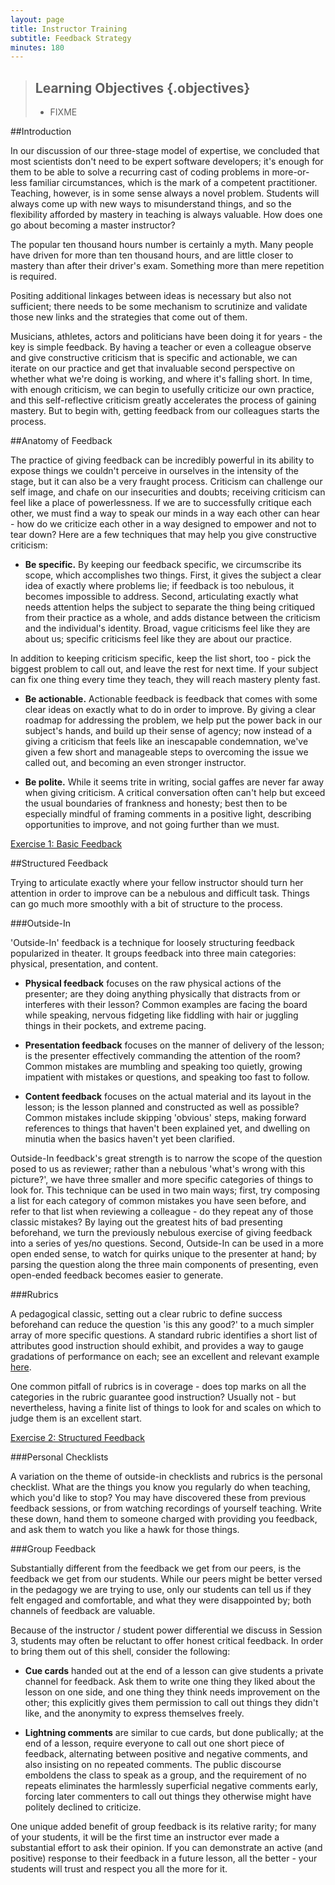 ```yaml
---
layout: page
title: Instructor Training
subtitle: Feedback Strategy
minutes: 180
---
```

> ## Learning Objectives {.objectives}
>
> * FIXME

##Introduction

In our discussion of our three-stage model of expertise, we concluded that most scientists don't need to be expert software developers; it's enough for them to be able to solve a recurring cast of coding problems in more-or-less familiar circumstances, which is the mark of a competent practitioner. Teaching, however, is in some sense always a novel problem. Students will always come up with new ways to misunderstand things, and so the flexibility afforded by mastery in teaching is always valuable. How does one go about becoming a master instructor?

The popular ten thousand hours number is certainly a myth. Many people have driven for more than ten thousand hours, and are little closer to mastery than after their driver's exam. Something more than mere repetition is required.

Positing additional linkages between ideas is necessary but also not sufficient; there needs to be some mechanism to scrutinize and validate those new links and the strategies that come out of them.

Musicians, athletes, actors and politicians have been doing it for years - the key is simple feedback. By having a teacher or even a colleague observe and give constructive criticism that is specific and actionable, we can iterate on our practice and get that invaluable second perspective on whether what we're doing is working, and where it's falling short. In time, with enough criticism, we can begin to usefully criticize our own practice, and this self-reflective criticism greatly accelerates the process of gaining mastery. But to begin with, getting feedback from our colleagues starts the process.

##Anatomy of Feedback

The practice of giving feedback can be incredibly powerful in its ability to expose things we couldn't perceive in ourselves in the intensity of the stage, but it can also be a very fraught process. Criticism can challenge our self image, and chafe on our insecurities and doubts; receiving criticism can feel like a place of powerlessness. If we are to successfully critique each other, we must find a way to speak our minds in a way each other can hear - how do we criticize each other in a way designed to empower and not to tear down? Here are a few techniques that may help you give constructive criticism:

 - **Be specific.** By keeping our feedback specific, we circumscribe its scope, which accomplishes two things. First, it gives the subject a clear idea of exactly where problems lie; if feedback is too nebulous, it becomes impossible to address. Second, articulating exactly what needs attention helps the subject to separate the thing being critiqued from their practice as a whole, and adds distance between the criticism and the individual's identity. Broad, vague criticisms feel like they are about us; specific criticisms feel like they are about our practice.

 In addition to keeping criticism specific, keep the list short, too - pick the biggest problem to call out, and leave the rest for next time. If your subject can fix one thing every time they teach, they will reach mastery plenty fast.

 - **Be actionable.** Actionable feedback is feedback that comes with some clear ideas on exactly what to do in order to improve. By giving a clear roadmap for addressing the problem, we help put the power back in our subject's hands, and build up their sense of agency; now instead of a giving a criticism that feels like an inescapable condemnation, we've given a few short and manageable steps to overcoming the issue we called out, and becoming an even stronger instructor.

 - **Be polite.** While it seems trite in writing, social gaffes are never far away when giving criticism. A critical conversation often can't help but exceed the usual boundaries of frankness and honesty; best then to be especially mindful of framing comments in a positive light, describing opportunities to improve, and not going further than we must.

[Exercise 1: Basic Feedback](http://mozillascience.github.io/instructorTraining/feedback/feedback.html)

##Structured Feedback

Trying to articulate exactly where your fellow instructor should turn her attention in order to improve can be a nebulous and difficult task. Things can go much more smoothly with a bit of structure to the process.

###Outside-In

'Outside-In' feedback is a technique for loosely structuring feedback popularized in theater. It groups feedback into three main categories: physical, presentation, and content.

 - **Physical feedback** focuses on the raw physical actions of the presenter; are they doing anything physically that distracts from or interferes with their lesson? Common examples are facing the board while speaking, nervous fidgeting like fiddling with hair or juggling things in their pockets, and extreme pacing.

 - **Presentation feedback** focuses on the manner of delivery of the lesson; is the presenter effectively commanding the attention of the room? Common mistakes are mumbling and speaking too quietly, growing impatient with mistakes or questions, and speaking too fast to follow.

 - **Content feedback** focuses on the actual material and its layout in the lesson; is the lesson planned and constructed as well as possible? Common mistakes include skipping 'obvious' steps, making forward references to things that haven't been explained yet, and dwelling on minutia when the basics haven't yet been clarified.

Outside-In feedback's great strength is to narrow the scope of the question posed to us as reviewer; rather than a nebulous 'what's wrong with this picture?', we have three smaller and more specific categories of things to look for. This technique can be used in two main ways; first, try composing a list for each category of common mistakes you have seen before, and refer to that list when reviewing a colleague - do they repeat any of those classic mistakes? By laying out the greatest hits of bad presenting beforehand, we turn the previously nebulous exercise of giving feedback into a series of yes/no questions. Second, Outside-In can be used in a more open ended sense, to watch for quirks unique to the presenter at hand; by parsing the question along the three main components of presenting, even open-ended feedback becomes easier to generate.

###Rubrics

A pedagogical classic, setting out a clear rubric to define success beforehand can reduce the question 'is this any good?' to a much simpler array of more specific questions. A standard rubric identifies a short list of attributes good instruction should exhibit, and provides a way to gauge gradations of performance on each; see an excellent and relevant example [here](http://teaching.software-carpentry.org/rubrics/).

One common pitfall of rubrics is in coverage - does top marks on all the categories in the rubric guarantee good instruction? Usually not - but nevertheless, having a finite list of things to look for and scales on which to judge them is an excellent start.

[Exercise 2: Structured Feedback](http://mozillascience.github.io/instructorTraining/feedback/structure.html)

###Personal Checklists

A variation on the theme of outside-in checklists and rubrics is the personal checklist. What are the things you know you regularly do when teaching, which you'd like to stop? You may have discovered these from previous feedback sessions, or from watching recordings of yourself teaching. Write these down, hand them to someone charged with providing you feedback, and ask them to watch you like a hawk for those things.

###Group Feedback

Substantially different from the feedback we get from our peers, is the feedback we get from our students. While our peers might be better versed in the pedagogy we are trying to use, only our students can tell us if they felt engaged and comfortable, and what they were disappointed by; both channels of feedback are valuable.

Because of the instructor / student power differential we discuss in Session 3, students may often be reluctant to offer honest critical feedback. In order to bring them out of this shell, consider the following:

 - **Cue cards** handed out at the end of a lesson can give students a private channel for feedback. Ask them to write one thing they liked about the lesson on one side, and one thing they think needs improvement on the other; this explicitly gives them permission to call out things they didn't like, and the anonymity to express themselves freely.

 - **Lightning comments** are similar to cue cards, but done publically; at the end of a lesson, require everyone to call out one short piece of feedback, alternating between positive and negative comments, and also insisting on no repeated comments. The public discourse emboldens the class to speak as a group, and the requirement of no repeats eliminates the harmlessly superficial negative comments early, forcing later commenters to call out things they otherwise might have politely declined to criticize.

One unique added benefit of group feedback is its relative rarity; for many of your students, it will be the first time an instructor ever made a substantial effort to ask their opinion. If you can demonstrate an active (and positive) response to their feedback in a future lesson, all the better - your students will trust and respect you all the more for it.
